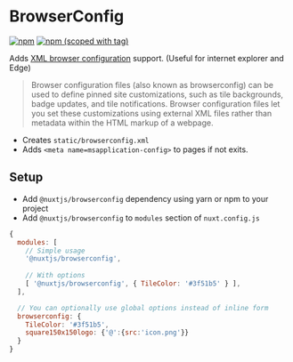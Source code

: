 # BrowserConfig
[![npm](https://img.shields.io/npm/dt/@nuxtjs/browserconfig.svg?style=flat-square)](https://npmjs.com/package/@nuxtjs/browserconfig)
[![npm (scoped with tag)](https://img.shields.io/npm/v/@nuxtjs/browserconfig/latest.svg?style=flat-square)](https://npmjs.com/package/@nuxtjs/browserconfig)

Adds [XML browser configuration](https://msdn.microsoft.com/en-us/library/bg183312\(v=vs.85\).aspx) support.
(Useful for internet explorer and Edge)

> Browser configuration files (also known as browserconfig) can be used to define pinned site customizations,
> such as tile backgrounds, badge updates, and tile notifications. Browser configuration files let you set
> these customizations using external XML files rather than metadata within the HTML markup of a webpage.

- Creates `static/browserconfig.xml`
- Adds `<meta name=msapplication-config>` to pages if not exits.

## Setup
- Add `@nuxtjs/browserconfig` dependency using yarn or npm to your project
- Add `@nuxtjs/browserconfig` to `modules` section of `nuxt.config.js`
```js
{
  modules: [
    // Simple usage
    '@nuxtjs/browserconfig',
    
    // With options
    [ '@nuxtjs/browserconfig', { TileColor: '#3f51b5' } ],
  ],

  // You can optionally use global options instead of inline form
  browserconfig: {
    TileColor: '#3f51b5',
    square150x150logo: {'@':{src:'icon.png'}}
  }
}
````
